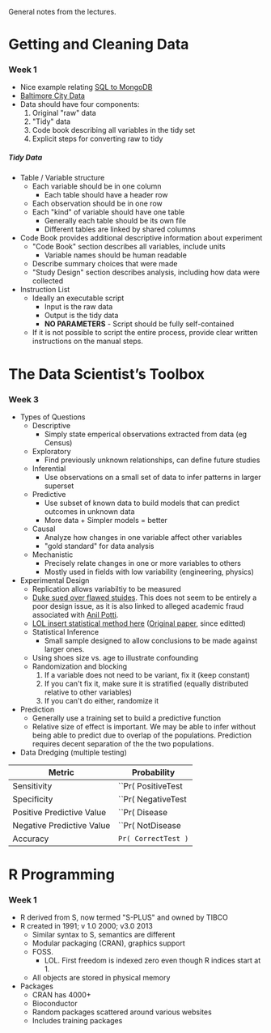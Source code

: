 General notes from the lectures.

# Getting and Cleaning Data

### Week 1 ###

* Nice example relating [SQL to MongoDB][SqlToMongoDB]
* [Baltimore City Data][BaltimoreData]
* Data should have four components:
  1. Original "raw" data
  2. "Tidy" data
  3. Code book describing all variables in the tidy set
  4. Explicit steps for converting raw to tidy

##### Tidy Data #####

* Table / Variable structure
  * Each variable should be in one column
    * Each table should have a header row
  * Each observation should be in one row
  * Each "kind" of variable should have one table
    * Generally each table should be its own file
    * Different tables are linked by shared columns
* Code Book provides additional descriptive information about experiment
  * "Code Book" section describes all variables, include units
    * Variable names should be human readable
  * Describe summary choices that were made
  * "Study Design" section describes analysis, including how data were
    collected
* Instruction List
  * Ideally an executable script
    * Input is the raw data
    * Output is the tidy data
    * **NO PARAMETERS** - Script should be fully self-contained
  * If it is not possible to script the entire process, provide clear
    written instructions on the manual steps.

# The Data Scientist’s Toolbox

### Week 3

* Types of Questions
  * Descriptive
    * Simply state emperical observations extracted from data (eg Census)
  * Exploratory
    * Find previously unknown relationships, can define future studies
  * Inferential
    * Use observations on a small set of data to infer patterns in larger superset
  * Predictive
    * Use subset of known data to build models that can predict outcomes in unknown data
    * More data + Simpler models = better
  * Causal
    * Analyze how changes in one variable affect other variables
    * "gold standard" for data analysis
  * Mechanistic
    * Precisely relate changes in one or more variables to others
    * Mostly used in fields with low variability (engineering, physics)
* Experimental Design
  * Replication allows variabiltiy to be measured
  * [Duke sued over flawed stuides][dukesuit]. This does not seem to be entirely a poor design issue, as it is also linked to alleged academic fraud associated with [Anil Potti][potti].
  * [LOL insert statistical method here][nsaunders] ([Original paper][zhangetal], since editted)
  * Statistical Inference
    * Small sample designed to allow conclusions to be made against larger ones.
  * Using shoes size vs. age to illustrate confounding
  * Randomization and blocking
    1. If a variable does not need to be variant, fix it (keep constant)
    2. If you can't fix it, make sure it is stratified (equally distributed relative to other variables)
    3. If you can't do either, randomize it
* Prediction
  * Generally use a training set to build a predictive function
  * Relative size of effect is important. We may be able to infer without being able to predict due to overlap of the populations. Prediction requires decent separation of the the two populations.
* Data Dredging (multiple testing)

| Metric | Probability |
| --- | --- |
| Sensitivity | ``Pr( PositiveTest | Disease )`` |
| Specificity | ``Pr( NegativeTest | NotDisease )`` |
| Positive Predictive Value | ``Pr( Disease | PositiveTest )`` |
| Negative Predictive Value | ``Pr( NotDisease | NegativeTest )`` |
| Accuracy | ``Pr( CorrectTest )`` |


# R Programming #

### Week 1 ###

* R derived from S, now termed "S-PLUS" and owned by TIBCO
* R created in 1991; v 1.0 2000; v3.0 2013
  * Similar syntax to S, semantics are different
  * Modular packaging (CRAN), graphics support
  * FOSS.
    * LOL. First freedom is indexed zero even though R indices start at 1.
  * All objects are stored in physical memory
* Packages
  * CRAN has 4000+
  * Bioconductor
  * Random packages scattered around various websites
  * Includes training packages



[dukesuit]: http://news.sciencemag.org/2011/09/flawed-cancer-trial-duke-sparks-lawsuit
[potti]: https://en.wikipedia.org/wiki/Anil_Potti
[nsaunders]: https://nsaunders.wordpress.com/2012/07/23/we-really-dont-care-what-statistical-method-you-used/

[zhangetal]: http://www.biomedcentral.com/1752-0509/5/S3/S4
[SqlToMongoDB]: https://rickosborne.org/blog/2010/02/infographic-migrating-from-sql-to-mapreduce-with-mongodb/
[BaltimoreData]: https://data.baltimorecity.gov/
